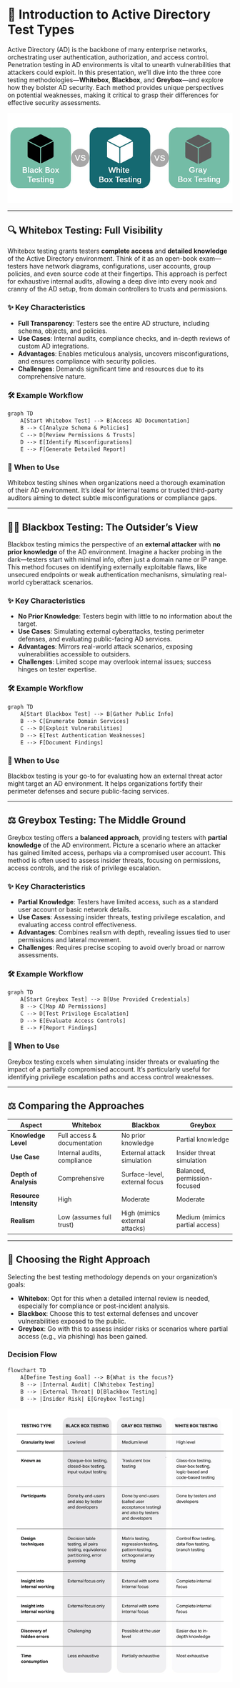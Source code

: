 # 🌟 Introduction to Active Directory Test Types

Active Directory (AD) is the backbone of many enterprise networks, orchestrating user authentication, authorization, and access control. Penetration testing in AD environments is vital to unearth vulnerabilities that attackers could exploit. In this presentation, we’ll dive into the three core testing methodologies—**Whitebox**, **Blackbox**, and **Greybox**—and explore how they bolster AD security. Each method provides unique perspectives on potential weaknesses, making it critical to grasp their differences for effective security assessments.

![Active Directory Test Types](../assets/test-types.png)

---

## 🔍 Whitebox Testing: Full Visibility

Whitebox testing grants testers **complete access** and **detailed knowledge** of the Active Directory environment. Think of it as an open-book exam—testers have network diagrams, configurations, user accounts, group policies, and even source code at their fingertips. This approach is perfect for exhaustive internal audits, allowing a deep dive into every nook and cranny of the AD setup, from domain controllers to trusts and permissions.

### ✨ Key Characteristics
- **Full Transparency**: Testers see the entire AD structure, including schema, objects, and policies.
- **Use Cases**: Internal audits, compliance checks, and in-depth reviews of custom AD integrations.
- **Advantages**: Enables meticulous analysis, uncovers misconfigurations, and ensures compliance with security policies.
- **Challenges**: Demands significant time and resources due to its comprehensive nature.

### 🛠️ Example Workflow
```mermaid
graph TD
    A[Start Whitebox Test] --> B[Access AD Documentation]
    B --> C[Analyze Schema & Policies]
    C --> D[Review Permissions & Trusts]
    D --> E[Identify Misconfigurations]
    E --> F[Generate Detailed Report]
```

### 📌 When to Use
Whitebox testing shines when organizations need a thorough examination of their AD environment. It’s ideal for internal teams or trusted third-party auditors aiming to detect subtle misconfigurations or compliance gaps.

---

## 🕵️‍♂️ Blackbox Testing: The Outsider’s View

Blackbox testing mimics the perspective of an **external attacker** with **no prior knowledge** of the AD environment. Imagine a hacker probing in the dark—testers start with minimal info, often just a domain name or IP range. This method focuses on identifying externally exploitable flaws, like unsecured endpoints or weak authentication mechanisms, simulating real-world cyberattack scenarios.

### ✨ Key Characteristics
- **No Prior Knowledge**: Testers begin with little to no information about the target.
- **Use Cases**: Simulating external cyberattacks, testing perimeter defenses, and evaluating public-facing AD services.
- **Advantages**: Mirrors real-world attack scenarios, exposing vulnerabilities accessible to outsiders.
- **Challenges**: Limited scope may overlook internal issues; success hinges on tester expertise.

### 🛠️ Example Workflow
```mermaid
graph TD
    A[Start Blackbox Test] --> B[Gather Public Info]
    B --> C[Enumerate Domain Services]
    C --> D[Exploit Vulnerabilities]
    D --> E[Test Authentication Weaknesses]
    E --> F[Document Findings]
```

### 📌 When to Use
Blackbox testing is your go-to for evaluating how an external threat actor might target an AD environment. It helps organizations fortify their perimeter defenses and secure public-facing services.

---

## ⚖️ Greybox Testing: The Middle Ground

Greybox testing offers a **balanced approach**, providing testers with **partial knowledge** of the AD environment. Picture a scenario where an attacker has gained limited access, perhaps via a compromised user account. This method is often used to assess insider threats, focusing on permissions, access controls, and the risk of privilege escalation.

### ✨ Key Characteristics
- **Partial Knowledge**: Testers have limited access, such as a standard user account or basic network details.
- **Use Cases**: Assessing insider threats, testing privilege escalation, and evaluating access control effectiveness.
- **Advantages**: Combines realism with depth, revealing issues tied to user permissions and lateral movement.
- **Challenges**: Requires precise scoping to avoid overly broad or narrow assessments.

### 🛠️ Example Workflow
```mermaid
graph TD
    A[Start Greybox Test] --> B[Use Provided Credentials]
    B --> C[Map AD Permissions]
    C --> D[Test Privilege Escalation]
    D --> E[Evaluate Access Controls]
    E --> F[Report Findings]
```

### 📌 When to Use
Greybox testing excels when simulating insider threats or evaluating the impact of a partially compromised account. It’s particularly useful for identifying privilege escalation paths and access control weaknesses.

---

## ⚖️ Comparing the Approaches

| **Aspect**            | **Whitebox**                       | **Blackbox**                       | **Greybox**                       |
|-----------------------|------------------------------------|------------------------------------|-----------------------------------|
| **Knowledge Level**   | Full access & documentation        | No prior knowledge                 | Partial knowledge                 |
| **Use Case**          | Internal audits, compliance        | External attack simulation         | Insider threat simulation         |
| **Depth of Analysis** | Comprehensive                      | Surface-level, external focus      | Balanced, permission-focused      |
| **Resource Intensity**| High                               | Moderate                           | Moderate                          |
| **Realism**           | Low (assumes full trust)           | High (mimics external attacks)     | Medium (mimics partial access)    |

---

## 🧭 Choosing the Right Approach

Selecting the best testing methodology depends on your organization’s goals:
- **Whitebox**: Opt for this when a detailed internal review is needed, especially for compliance or post-incident analysis.
- **Blackbox**: Choose this to test external defenses and uncover vulnerabilities exposed to the public.
- **Greybox**: Go with this to assess insider risks or scenarios where partial access (e.g., via phishing) has been gained.

### Decision Flow
```mermaid
flowchart TD
    A[Define Testing Goal] --> B{What is the focus?}
    B --> |Internal Audit| C[Whitebox Testing]
    B --> |External Threat| D[Blackbox Testing]
    B --> |Insider Risk| E[Greybox Testing]
```

![Active Directory Test Types](../assets/test-types-2.png)

